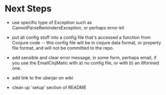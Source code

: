 Next Steps
=============================================

* use specific type of Exception such as CannotParseRemindersException, or perhaps error-kit

* put all config stuff into a config file that's accessed a function from Coojure code -- this config file will be in
  clojure data format, or property file format, and will not be committed to the repo.

* add sensible and clear error message, in some form, perhaps email, if you use the EmailClojMatic with
    a) no config file, or with
    b) an illformed one.

* add link to the uberjar on wiki

* clean up 'setup' section of README

